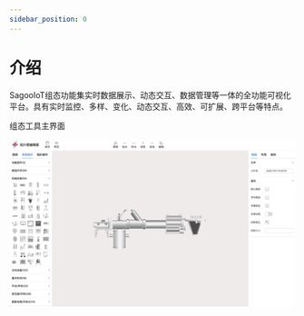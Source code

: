 ```yaml
---
sidebar_position: 0
---
```

# 介绍

SagooIoT组态功能集实时数据展示、动态交互、数据管理等一体的全功能可视化平台。具有实时监控、多样、变化、动态交互、高效、可扩展、跨平台等特点。

组态工具主界面

![组态界面](../imgs/configure.jpg)
